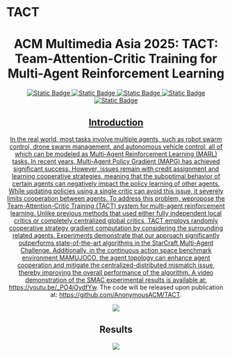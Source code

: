 # TACT

<div align="center">
  <h1 align="center">ACM Multimedia Asia 2025: TACT: Team-Attention-Critic Training for Multi-Agent Reinforcement Learning</h1>
  <div align="center">
    <a href="https://github.com/AnonymousACM/TACT" target="_blank">
        <img alt="Static Badge" src="https://img.shields.io/badge/version-1.0.0-blue">
        <img alt="Static Badge" src="https://img.shields.io/badge/contributors-2-green">
        <img alt="Static Badge" src="https://img.shields.io/badge/paper-waiting-green">
        <img alt="Static Badge" src="https://img.shields.io/badge/code-waiting-green">
        <img alt="Static Badge" src="https://img.shields.io/badge/license-BSD2%2FBSD3-orange">


## Introduction

 In the real world, most tasks involve multiple agents, such as robot swarm control, drone swarm management, and autonomous vehicle control, all of which can be modeled as Multi-Agent Reinforcement Learning (MARL) tasks. In recent years, Multi-Agent Policy Gradient (MAPG) has achieved significant success. However, issues remain with credit assignment and learning cooperative strategies, meaning that the suboptimal behavior of certain agents can negatively impact the policy learning of other agents. While updating policies using a single critic can avoid this issue, it severely limits cooperation between agents. To address this problem, wepropose the Team-Attention-Critic Training (TACT) system for multi-agent reinforcement learning. Unlike previous methods that used either fully independent local critics or completely centralized global critics, TACT employs randomly cooperative strategy gradient computation by considering the surrounding related agents. Experiments demonstrate that our approach significantly outperforms state-of-the-art algorithms in the StarCraft Multi-Agent Challenge. Additionally, in the continuous action space benchmark environment MAMUJOCO, the agent topology can enhance agent cooperation and mitigate the centralized-distributed mismatch issue, thereby improving the overall performance of the algorithm. A video demonstration of the SMAC experimental results is available at: https://youtu.be/_PO4jOydfYw. The code will be released upon publication at: https://github.com/AnonymousACM/TACT.

![](Image/Network.jpg)

## Results

![](Image/Results.jpg)
